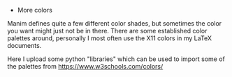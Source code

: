 * More colors

Manim defines quite a few different color shades, but sometimes the color you want might just not be in there. 
There are some established color palettes around, personally I most often use the X11 colors in my LaTeX documents.

Here I upload some python "libraries" which can be used to import some of the palettes from https://www.w3schools.com/colors/
